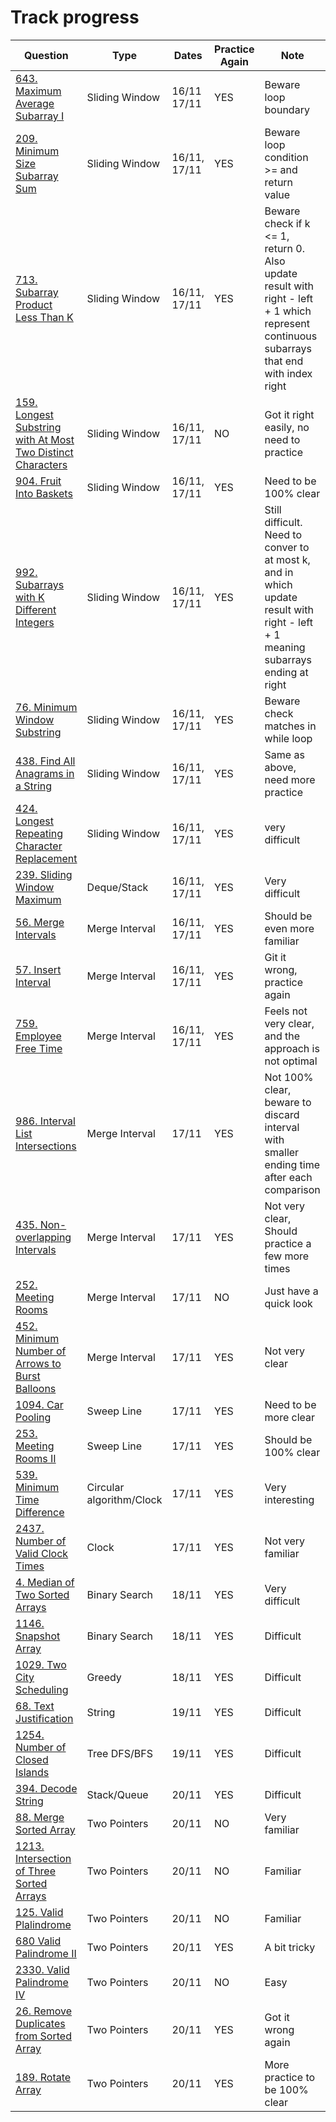 # Track progress
|Question                 | Type         | Dates           | Practice Again | Note
| ---------------------- | ------------- |  ---------------- | -------------  | ------------- | 
|[643. Maximum Average Subarray I](https://leetcode.com/problems/maximum-average-subarray-i) | Sliding Window | 16/11 17/11 | YES | Beware loop boundary |  
|[209. Minimum Size Subarray Sum](https://leetcode.com/problems/minimum-size-subarray-sum) | Sliding Window |  16/11, 17/11 | YES | Beware loop condition >= and return value|
|[713. Subarray Product Less Than K](https://leetcode.com/problems/subarray-product-less-than-k)  | Sliding Window | 16/11, 17/11 | YES | Beware check if k <= 1, return 0. Also update result with right - left + 1 which represent continuous subarrays that end with index right |  
|[159. Longest Substring with At Most Two Distinct Characters](https://leetcode.com/problems/longest-substring-with-at-most-two-distinct-characters) | Sliding Window | 16/11, 17/11 | NO | Got it right easily, no need to practice
| [904. Fruit Into Baskets](https://leetcode.com/problems/fruit-into-baskets) | Sliding Window | 16/11, 17/11| YES | Need to be 100% clear
|[992. Subarrays with K Different Integers](https://leetcode.com/problems/subarrays-with-k-different-integers) | Sliding Window | 16/11, 17/11 | YES | Still difficult. Need to conver to at most k, and in which update result with right - left + 1 meaning subarrays ending at right | 
|[76. Minimum Window Substring](https://leetcode.com/problems/minimum-window-substring) | Sliding Window | 16/11, 17/11| YES | Beware check matches in while loop |
|[438. Find All Anagrams in a String](https://leetcode.com/problems/find-all-anagrams-in-a-string) | Sliding Window | 16/11, 17/11| YES | Same as above, need more practice 
|[424. Longest Repeating Character Replacement](https://leetcode.com/problems/longest-repeating-character-replacement) | Sliding Window | 16/11, 17/11 | YES | very difficult
|[239. Sliding Window Maximum](https://leetcode.com/problems/sliding-window-maximum) | Deque/Stack | 16/11, 17/11| YES | Very difficult
|[56. Merge Intervals](https://leetcode.com/problems/merge-intervals/) | Merge Interval | 16/11, 17/11| YES | Should be even more familiar
|[57. Insert Interval](https://leetcode.com/problems/insert-interval/) | Merge Interval  | 16/11, 17/11| YES | Git it wrong, practice again
|[759. Employee Free Time](https://leetcode.com/problems/employee-free-time) | Merge Interval | 16/11, 17/11| YES | Feels not very clear, and the approach is not optimal
|[986. Interval List Intersections](https://leetcode.com/problems/interval-list-intersections)  | Merge Interval | 17/11 | YES | Not 100% clear, beware to discard interval with smaller ending time after each comparison
|[435. Non-overlapping Intervals](https://leetcode.com/problems/non-overlapping-intervals) | Merge Interval | 17/11 | YES | Not very clear, Should practice a few more times |
|[252. Meeting Rooms](https://leetcode.com/problems/meeting-rooms) | Merge Interval | 17/11 | NO | Just have a quick look
|[452. Minimum Number of Arrows to Burst Balloons](https://leetcode.com/problems/minimum-number-of-arrows-to-burst-balloons)  | Merge Interval | 17/11 | YES | Not very clear
|[1094. Car Pooling](https://leetcode.com/problems/car-pooling) | Sweep Line | 17/11 | YES | Need to be more clear
|[253. Meeting Rooms II](https://leetcode.com/problems/meeting-rooms-ii)| Sweep Line | 17/11 | YES | Should be 100% clear
|[539. Minimum Time Difference](https://leetcode.com/problems/minimum-time-difference) | Circular algorithm/Clock | 17/11 | YES | Very interesting
|[2437. Number of Valid Clock Times](https://leetcode.com/problems/number-of-valid-clock-times/) | Clock | 17/11 | YES | Not very familiar
|[4. Median of Two Sorted Arrays](https://leetcode.com/problems/median-of-two-sorted-arrays)| Binary Search | 18/11 | YES | Very difficult
|[1146. Snapshot Array](https://leetcode.com/problems/snapshot-array) | Binary Search | 18/11 | YES | Difficult
|[1029. Two City Scheduling](https://leetcode.com/problems/two-city-scheduling)  | Greedy | 18/11 | YES | Difficult
|[68. Text Justification](https://leetcode.com/problems/text-justification) | String | 19/11 | YES | Difficult
|[1254. Number of Closed Islands](https://leetcode.com/problems/number-of-closed-islands) | Tree DFS/BFS | 19/11 | YES | Difficult
|[394. Decode String](https://leetcode.com/problems/decode-string) | Stack/Queue | 20/11 | YES | Difficult
|[88. Merge Sorted Array](https://leetcode.com/problems/merge-sorted-array) | Two Pointers | 20/11 | NO | Very familiar
|[1213. Intersection of Three Sorted Arrays](https://leetcode.com/problems/intersection-of-three-sorted-arrays) | Two Pointers | 20/11 | NO | Familiar
|[125. Valid Plalindrome](https://leetcode.com/problems/valid-palindrome) | Two Pointers | 20/11 | NO | Familiar
|[680 Valid Palindrome II](https://leetcode.com/problems/valid-palindrome-ii) | Two Pointers | 20/11 | YES | A bit tricky
|[2330. Valid Palindrome IV](https://leetcode.com/problems/valid-palindrome-iv) | Two Pointers | 20/11 | NO | Easy
|[26. Remove Duplicates from Sorted Array](https://leetcode.com/problems/remove-duplicates-from-sorted-array/)  | Two Pointers | 20/11 | YES | Got it wrong again
|[189. Rotate Array](https://leetcode.com/problems/rotate-array) | Two Pointers | 20/11 | YES | More practice to be 100% clear

